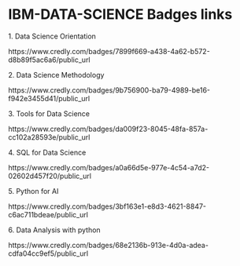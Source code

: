 # IBM-DATA-SCIENCE Badges links
<p>1. Data Science Orientation </p>
    <href>https://www.credly.com/badges/7899f669-a438-4a62-b572-d8b89f5ac6a6/public_url</href>
    
<p>2. Data Science Methodology</p>
    <href>https://www.credly.com/badges/9b756900-ba79-4989-be16-f942e3455d41/public_url</href>
    
<p>3. Tools for Data Science </p>
    <href>https://www.credly.com/badges/da009f23-8045-48fa-857a-cc102a28593e/public_url</href>
    
<p>4. SQL for Data Science </p>
    <href>https://www.credly.com/badges/a0a66d5e-977e-4c54-a7d2-02602d457f20/public_url</href>

<p>5. Python for AI </p>
    <href>https://www.credly.com/badges/3bf163e1-e8d3-4621-8847-c6ac711bdeae/public_url</href>
    
<p>6. Data Analysis with python </p>
    <href>https://www.credly.com/badges/68e2136b-913e-4d0a-adea-cdfa04cc9ef5/public_url</href>
